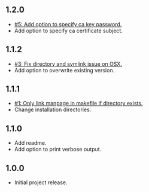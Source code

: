 ## 1.2.0
* [#5: Add option to specify ca key password.](https://github.com/haensl/openssl-certgen/issues/3)
* Add option to specify ca certificate subject.

## 1.1.2
* [#3: Fix directory and symlink issue on OSX.](https://github.com/haensl/openssl-certgen/issues/3)
* Add option to overwrite existing version.

## 1.1.1
* [#1: Only link manpage in makefile if directory exists.](https://github.com/haensl/openssl-certgen/issues/1)
* Change installation directories.

## 1.1.0
* Add readme.
* Add option to print verbose output.

## 1.0.0
* Initial project release.
